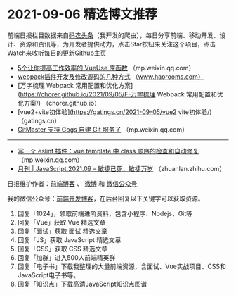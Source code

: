 # 2021-09-06 精选博文推荐

前端日报栏目数据来自[码农头条](https://toutiao.qdkfweb.cn/)（我开发的爬虫），每日分享前端、移动开发、设计、资源和资讯等，为开发者提供动力，点击Star按钮来关注这个项目，点击Watch来收听每日的更新[Github主页](https://github.com/kujian/frontendDaily)
* [5个让你提高工作效率的 VueUse 库函数](https://mp.weixin.qq.com/s?__biz=Mzg2NDAzMjE5NQ==&mid=2247491066&idx=1&sn=4ae5b86ca075720a797c8f044bfcc3dc) （mp.weixin.qq.com）
* [webpack插件开发及修改源码的几种方式](https://www.haorooms.com/post/webpack_plugin_changcode) （www.haorooms.com）
* [万字梳理 Webpack 常用配置和优化方案](https://chorer.github.io/2021/09/05/F-万字梳理  Webpack 常用配置和优化方案/) （chorer.github.io）
* [vue2+vite初体验](https://gatings.cn/2021-09-05/vue2 vite初体验/) （gatings.cn）
* [GitMaster 支持 Gogs 自建 Git 服务了](https://mp.weixin.qq.com/s/IE23TT8WkdJ1KD30ZqCbqw) （mp.weixin.qq.com）

***
* [写一个 eslint 插件：vue template 中 class 顺序的检查和自动修复](https://mp.weixin.qq.com/s?__biz=Mzg3OTYzMDkzMg==&mid=2247485517&idx=1&sn=c5f2355476d784bf8d9666396c45c287) （mp.weixin.qq.com）
* [月刊 | JavaScript.2021.09 &#8211; 敏捷已死，敏捷万岁](https://zhuanlan.zhihu.com/p/407119614) （zhuanlan.zhihu.com）

日报维护作者：[前端博客](https://qdkfweb.cn/) 、 [微博](http://weibo.com/kujian) 和 [微信公众号](https://open.weixin.qq.com/qr/code?username=caibaojian_com)

我的微信公众号：[前端开发博客](https://open.weixin.qq.com/qr/code?username=caibaojian_com)，在后台回复以下关键字可以获取资源。

1. 回复「1024」，领取前端进阶资料，包含小程序、Nodejs、Git等
2. 回复「Vue」获取 Vue 精选文章
3. 回复「面试」获取 面试 精选文章
4. 回复「JS」获取 JavaScript 精选文章
5. 回复「CSS」获取 CSS 精选文章
6. 回复「加群」进入500人前端精英群
7. 回复「电子书」下载我整理的大量前端资源，含面试、Vue实战项目、CSS和JavaScript电子书等。
8. 回复「知识点」下载高清JavaScript知识点图谱